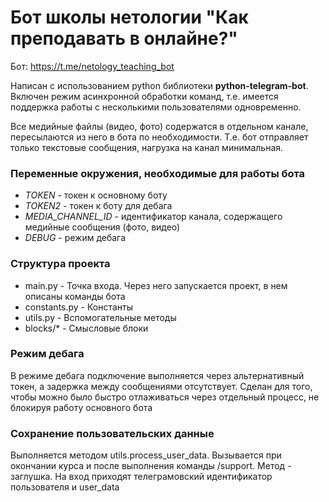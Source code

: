 # Бот школы нетологии "Как преподавать в онлайне?"

Бот:
https://t.me/netology_teaching_bot

Написан с использованием python библиотеки **python-telegram-bot**. Включен режим асинхронной обработки команд,
т.е. имеется поддержка работы с несколькими пользователями одновременно. 

Все медийные файлы (видео, фото) содержатся в отдельном канале, пересылаются из него в бота по необходимости. 
Т.е. бот отправляет только текстовые сообщения, нагрузка на канал минимальная.

### Переменные окружения, необходимые для работы бота
- *TOKEN* - токен к основному боту
- *TOKEN2* - токен к боту для дебага
- *MEDIA_CHANNEL_ID* - идентификатор канала, содержащего медийные сообщения (фото, видео)
- *DEBUG* - режим дебага

### Структура проекта
- main.py - Точка входа. Через него запускается проект, в нем описаны команды бота
- constants.py - Константы
- utils.py - Вспомогательные методы
- blocks/* - Смысловые блоки 

### Режим дебага
В режиме дебага подключение выполняется через альтернативный токен, а задержка между сообщениями отсутствует. 
Сделан для того, чтобы можно было быстро отлаживаться через отдельный процесс, не
блокируя работу основного бота

### Сохранение пользовательских данные
Выполняется методом utils.process_user_data. Вызывается при окончании курса и после выполнения команды /support.
Метод - заглушка. На вход приходят телеграмовский идентификатор пользователя и user_data 